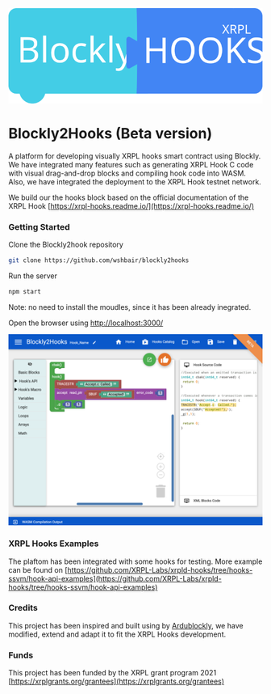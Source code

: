 ![logo](logo.svg)
# Blockly2Hooks (Beta version)
A platform for developing visually XRPL hooks smart contract using Blockly. We have integrated many features such as generating XRPL Hook C code with visual drag-and-drop blocks and compiling hook code into WASM. Also, we have integrated the deployment to the XRPL Hook testnet network.

We build our the hooks block based on the official documentation of the XRPL Hook [https://xrpl-hooks.readme.io/](https://xrpl-hooks.readme.io/)

### Getting Started 

Clone the Blockly2hook repository 

```bash
git clone https://github.com/wshbair/blockly2hooks
```

Run the server
```bash
npm start
```
Note: no need to install the moudles, since it has been already inegrated. 

Open the browser using [http://localhost:3000/](http://localhost:3000/)

![Blockly2Hook]( blockly2hook_shot.png)

### XRPL Hooks Examples
The plaftom has been integrated with some hooks for testing. More example can be found on [https://github.com/XRPL-Labs/xrpld-hooks/tree/hooks-ssvm/hook-api-examples](https://github.com/XRPL-Labs/xrpld-hooks/tree/hooks-ssvm/hook-api-examples)

### Credits
This project has been inspired and built using by [Ardublockly][1], we have modified, extend and adapt it to fit the XRPL Hooks development. 

### Funds
This project has been funded by the XRPL grant program 2021 [https://xrplgrants.org/grantees](https://xrplgrants.org/grantees)


[1]: https://github.com/carlosperate/ardublockly
 
